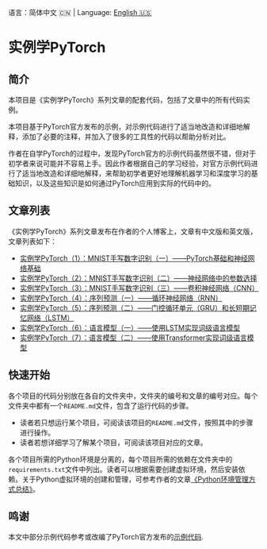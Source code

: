 语言：简体中文 🇨🇳 | Language: [English 🇺🇸](README.en.md)

# 实例学PyTorch

## 简介

本项目是《实例学PyTorch》系列文章的配套代码，包括了文章中的所有代码实例。

本项目基于PyTorch官方发布的示例，对示例代码进行了适当地改造和详细地解释，添加了必要的注释，并加入了很多的工具性的代码以帮助分析对比。

作者在自学PyTorch的过程中，发现PyTorch官方的示例代码虽然很不错，但对于初学者来说可能并不容易上手。因此作者根据自己的学习经验，对官方示例代码进行了适当地改造和详细地解释，来帮助初学者更好地理解机器学习和深度学习的基础知识，以及这些知识是如何通过PyTorch应用到实际的代码中的。

## 文章列表

《实例学PyTorch》系列文章发布在作者的个人博客上，文章有中文版和英文版，文章列表如下：

- [实例学PyTorch（1）：MNIST手写数字识别（一）——PyTorch基础和神经网络基础](https://jinli.io/p/%E5%AE%9E%E4%BE%8B%E5%AD%A6pytorch1mnist%E6%89%8B%E5%86%99%E6%95%B0%E5%AD%97%E8%AF%86%E5%88%AB%E4%B8%80pytorch%E5%9F%BA%E7%A1%80%E5%92%8C%E7%A5%9E%E7%BB%8F%E7%BD%91%E7%BB%9C%E5%9F%BA%E7%A1%80/)
- [实例学PyTorch（2）：MNIST手写数字识别（二）——神经网络中的参数选择](https://jinli.io/p/%E5%AE%9E%E4%BE%8B%E5%AD%A6pytorch2mnist%E6%89%8B%E5%86%99%E6%95%B0%E5%AD%97%E8%AF%86%E5%88%AB%E4%BA%8C%E7%A5%9E%E7%BB%8F%E7%BD%91%E7%BB%9C%E4%B8%AD%E7%9A%84%E5%8F%82%E6%95%B0%E9%80%89%E6%8B%A9/)
- [实例学PyTorch（3）：MNIST手写数字识别（三）——卷积神经网络（CNN）](https://jinli.io/p/%E5%AE%9E%E4%BE%8B%E5%AD%A6pytorch3mnist%E6%89%8B%E5%86%99%E6%95%B0%E5%AD%97%E8%AF%86%E5%88%AB%E4%B8%89%E5%8D%B7%E7%A7%AF%E7%A5%9E%E7%BB%8F%E7%BD%91%E7%BB%9Ccnn/)
- [实例学PyTorch（4）：序列预测（一）——循环神经网络（RNN）](https://jinli.io/p/%E5%AE%9E%E4%BE%8B%E5%AD%A6pytorch4%E5%BA%8F%E5%88%97%E9%A2%84%E6%B5%8B%E4%B8%80%E5%BE%AA%E7%8E%AF%E7%A5%9E%E7%BB%8F%E7%BD%91%E7%BB%9Crnn/)
- [实例学PyTorch（5）：序列预测（二）——门控循环单元（GRU）和长短期记忆网络（LSTM）](https://jinli.io/p/%E5%AE%9E%E4%BE%8B%E5%AD%A6pytorch5%E5%BA%8F%E5%88%97%E9%A2%84%E6%B5%8B%E4%BA%8C%E9%97%A8%E6%8E%A7%E5%BE%AA%E7%8E%AF%E5%8D%95%E5%85%83gru%E5%92%8C%E9%95%BF%E7%9F%AD%E6%9C%9F%E8%AE%B0%E5%BF%86%E7%BD%91%E7%BB%9Clstm/)
- [实例学PyTorch（6）：语言模型（一）——使用LSTM实现词级语言模型](https://jinli.io/p/%E5%AE%9E%E4%BE%8B%E5%AD%A6pytorch6%E8%AF%AD%E8%A8%80%E6%A8%A1%E5%9E%8B%E4%B8%80%E4%BD%BF%E7%94%A8lstm%E5%AE%9E%E7%8E%B0%E8%AF%8D%E7%BA%A7%E8%AF%AD%E8%A8%80%E6%A8%A1%E5%9E%8B/)
- [实例学PyTorch（7）：语言模型（二）——使用Transformer实现词级语言模型](https://jinli.io/p/%E5%AE%9E%E4%BE%8B%E5%AD%A6pytorch7%E8%AF%AD%E8%A8%80%E6%A8%A1%E5%9E%8B%E4%BA%8C%E4%BD%BF%E7%94%A8transformer%E5%AE%9E%E7%8E%B0%E8%AF%8D%E7%BA%A7%E8%AF%AD%E8%A8%80%E6%A8%A1%E5%9E%8B/)

## 快速开始

各个项目的代码分别放在各自的文件夹中，文件夹的编号和文章的编号对应。每个文件夹中都有一个`README.md`文件，包含了运行代码的步骤。

- 读者若只想运行某个项目，可阅读该项目的`README.md`文件，按照其中的步骤进行操作。
- 读者若想详细学习了解某个项目，可阅读该项目对应的文章。

各个项目所需的Python环境是分离的，每个项目所需的依赖在文件夹中的`requirements.txt`文件中列出。读者可以根据需要创建虚拟环境，然后安装依赖。关于Python虚拟环境的创建和管理，可参考作者的文章[《Python环境管理方式总结》](https://jinli.io/p/python%E7%8E%AF%E5%A2%83%E7%AE%A1%E7%90%86%E6%96%B9%E5%BC%8F%E6%80%BB%E7%BB%93/)。

## 鸣谢

本文中部分示例代码参考或改编了PyTorch官方发布的[示例代码](https://github.com/pytorch/examples).